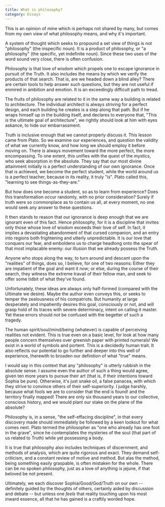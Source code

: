 ```yaml
---
title: What is philosophy?
category: Essays
---
```


This is an opinion of mine which is perhaps not shared by many, but
comes from my own view of what philosophy means, and why it's important.

A system of thought which seeks to propound a set view of things is not
"philosophy" (the inspecific noun).  It is a product of philosophy, or
"a philosophy" (the specific, yet indefinite noun).  Since these two
uses of the word sound very close, there is often confusion.

Philosophy is that love of wisdom which propels one to escape ignorance
in pursuit of the Truth.  It also includes the means by which we verify
the products of that search.  That is, are we headed down a blind alley?
There are certain tools to help answer such questions, but they are not
useful if enmired in ambition and emotion.  It is an exceedingly
difficult path to tread.

The fruits of philosophy are related to it in the same way a building is
related to architecture.  The individual architect is always striving
for a perfect design, and each building he creates is a step along that
path.  But if he wraps himself up in the building itself, and declares
to everyone that, "This *is* the ultimate goal of architecture", we
rightly should look at him with eyes askance, to hide our embarrassment.

Truth is inclusive enough that we cannot properly discuss it.  This
lesson came from Plato.  So we examine our experiences, and question the
validity of what we currently know, and how long we should employ it
before moving on.  There is always movement toward the more perfect, the
more encompassing.  To one extent, this unifies with the quest of the
mystics, who seek absorption in the absolute.  They say that our most
divine attainment initially is a perfect understanding of our own
ignorance.  Once that is achieved, we become the perfect student, while
the world around us is a perfect teacher, because in its reality, it
truly "is".  Plato called this, "learning to see things-as-they-are."

But how does one become a student, so as to learn from experience?  Does
this transformation occur randomly, with no prior consideration?  Surely
if truth were so commonplace as to contain us all, at every moment, no
one would seek any answer to these questions.

It then stands to reason that our ignorance is deep enough that we are
ignorant even of this fact.  Hence philosophy, for it is a discipline
that invites only those whose love of wisdom exceeds their love of self.
In fact, it implies a devastating abandonment of that cursed companion,
and an entry into regions both frightening and utterly unpredictable.
It is our love that conquers our fear, and emboldens us to charge
headlong onto the spear of that most implacable enemy: our illusion that
we already possess the Truth.

Anyone who stops along the way, to turn around and descant upon the
"realities" of things, does so, I believe, for one of two reasons:
Either they are impatient of the goal and want it *now*; or else, during
the course of their search, they witness the extreme travail of their
fellow man, and seek to offer some tidbit of what they've found.

Unfortunately, these ideas are always only half-formed (compared with
the Ultimate we desire).  Maybe the author even conveys this, or seeks
to temper the zealousness of his compatriots.  But humanity at large
desperately and impatiently desires this goal, consciously or not, and
will grasp hold of its traces with severe determinacy, intent on calling
it master.  Yet these errors should not be confused with the begetter of
such a tragedy.

The human spirit/soul/mind/being (whatever) is capable of perceiving
realities not evident.  This is true even on a basic level, for look at
how many people concern themselves over greenish paper with printed
numerals!  We exist in a world of symbols and portent.  This is a
decidedly human trait.  It also reflects our potential to go further and
deeper into this well of experience, therewith to broaden our definition
of what "true" means.

I would say in this context that any "philosophy" is utterly rubbish in
the absolute sense.  I assume even the author of such a thing would
agree, given ten more years to pursue their art (that is, if their
intentions toward Sophia be pure).  Otherwise, it's just snake oil, a
false panacea, with which they strive to convince others of their
self-superiority.  I judge harshly, because what fools we are to
consider that the end is found! and the territory finally mapped!  There
are only six thousand years to our collective, conscious history, and we
would plant our stake on the plane of the absolute?

Philosophy is, in a sense, "the self-effacing discipline", in that every
discovery made should immediately be followed by a keen lookout for what
comes next.  Plato termed the philosopher as "one who already has one
foot in the grave", since he contemplates the mysteries of the soul
(that part of us related to Truth) while yet possessing a body.

It is true that philosophy also includes techniques of discernment, and
methods of analysis, which are quite rigorous and exact.  They demand
self-criticism, and a constant review of motive and method.  But alas
the method, being something easily graspable, is often mistaken for the
whole.  There can be no spoken philosophy, just as a love of anything is
jejune, if that beloved be not present.

Ultimately, we each discover Sophia/Good/God/Truth on our own --
definitely guided by the thoughts of others, certainly aided by
discussion and debate -- but unless one *feels* that reality touching upon
his most inward essence, all that he has gained is a craftily worded
hope.


